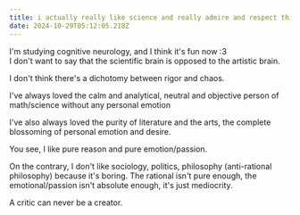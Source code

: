 ```yaml
---
title: i actually really like science and really admire and respect this field
date: 2024-10-29T05:12:05.218Z
---
```



I'm studying cognitive neurology, and I think it's fun now :3  
I don't want to say that the scientific brain is opposed to the artistic brain.  

I don't think there's a dichotomy between rigor and chaos.  

I've always loved the calm and analytical, neutral and objective person of math/science without any personal emotion  

I've also always loved the purity of literature and the arts, the complete blossoming of personal emotion and desire.  

You see, I like pure reason and pure emotion/passion.  

On the contrary, I don't like sociology, politics, philosophy (anti-rational philosophy) because it's boring. The rational isn't pure enough, the emotional/passion isn't absolute enough, it's just mediocrity.  

A critic can never be a creator.

